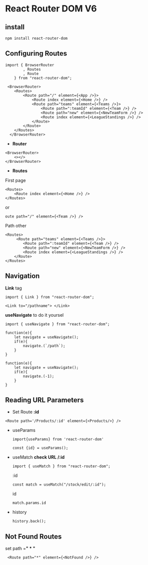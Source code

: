 # React Router DOM V6

## install

```
npm install react-router-dom
```

## Configuring Routes

```
import { BrowserRouter
        , Routes
        , Route
    } from "react-router-dom";
```

```
 <BrowserRouter>
    <Routes>
        <Route path="/" element={<App />}>
            <Route index element={<Home />} />
            <Route path="teams" element={<Teams />}>
                <Route path=":teamId" element={<Team />} />
                <Route path="new" element={<NewTeamForm />} />
                <Route index element={<LeagueStandings />} />
            </Route>
        </Route>
    </Routes>
  </BrowserRouter>
```

- **Router**

```
<BrowserRouter>
    <></>
</BrowserRouter>
```

- **Routes**

First page

```
<Routes>
    <Route index element={<Home />} />
</Routes>
```

or

```
oute path="/" element={<Team />} />
```

Path other

```
<Routes>
     <Route path="teams" element={<Teams />}>
        <Route path=":teamId" element={<Team />} />
        <Route path="new" element={<NewTeamForm />} />
        <Route index element={<LeagueStandings />} />
    </Route>
</Routes>
```

## Navigation

**Link** tag

```
import { Link } from "react-router-dom";
```

```
<Link to="/pathname"> </Link>
```

**useNavigate** to do it yoursel

```
import { useNavigate } from "react-router-dom";
```

```
function(e){
    let navigate = useNavigate();
    if(e){
        navigate.(`/path`);
    }
}
```

```
function(e){
    let navigate = useNavigate();
    if(e){
        navigate.(-1);
    }
}
```

## Reading URL Parameters

- Set Route **:id**

```
<Route path='/Products/:id' element={<Products/>} />
```

- useParams

  ```
  import{useParams} from 'react-router-dom'
  ```

  ```
  const {id} = useParams();
  ```

- useMatch **check URL /:id**

  ```
  import { useMatch } from "react-router-dom";
  ```

  :id

  ```
  const match = useMatch("/stock/edit/:id");
  ```

  id

  ```
  match.params.id
  ```

- history
  ```
  history.back();
  ```

## Not Found Routes

set path =**" \* "**

```
 <Route path="*" element={<NotFound />} />
```
